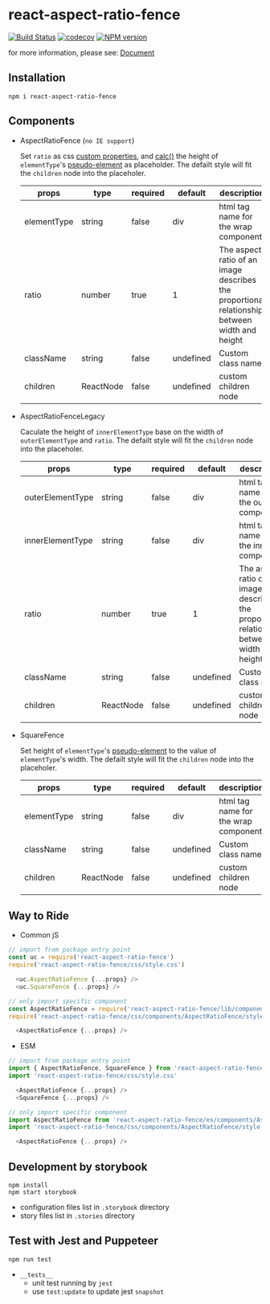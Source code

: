 # react-aspect-ratio-fence
[![Build Status](https://travis-ci.org/danhuang1202/react-aspect-ratio-fence.svg?branch=master)](https://travis-ci.org/danhuang1202/react-aspect-ratio-fence)
[![codecov](https://codecov.io/gh/danhuang1202/react-aspect-ratio-fence/branch/master/graph/badge.svg)](https://codecov.io/gh/danhuang1202/react-aspect-ratio-fence)
[![NPM version](https://img.shields.io/npm/v/react-aspect-ratio-fence.svg)](https://www.npmjs.com/package/react-aspect-ratio-fence)

for more information, please see: <a href="https://danhuang1202.github.io/react-aspect-ratio-fence/">Document</a>


## Installation
```
npm i react-aspect-ratio-fence
```

## Components
- AspectRatioFence (`no IE support`)

  Set `ratio` as css [custom properties](https://developer.mozilla.org/en-US/docs/Web/CSS/Using_CSS_custom_properties), and [calc()](https://developer.mozilla.org/en-US/docs/Web/CSS/calc) the height of `elementType`'s [pseudo-element](https://developer.mozilla.org/en-US/docs/Web/CSS/::before) as placeholder. The defailt style will fit the `children` node into the placeholer.

  | props | type | required | default | description |
  | --- | --- | --- | --- | --- |
  | elementType | string | false | div | html tag name for the wrap component |
  | ratio	| number | true |	1	| The aspect ratio of an image describes the proportional relationship between width and height |
  | className	| string |	false | undefined | Custom class name |
  | children | ReactNode | false | undefined | custom children node |

- AspectRatioFenceLegacy

  Caculate the height of `innerElementType` base on the width of `outerElementType` and `ratio`. The defailt style will fit the `children` node into the placeholer.

  | props | type | required | default | description |
  | --- | --- | --- | --- | --- |
  | outerElementType | string | false | div | html tag name for the outer component |
  | innerElementType | string | false | div | html tag name for the inner component  |
  | ratio	| number | true |	1	| The aspect ratio of an image describes the proportional relationship between width and height |
  | className	| string |	false | undefined | Custom class name |
  | children | ReactNode | false | undefined | custom children node |

- SquareFence

  Set height of `elementType`'s [pseudo-element](https://developer.mozilla.org/en-US/docs/Web/CSS/::before) to the value of `elementType`'s width. The defailt style will fit the `children` node into the placeholer.

  | props | type | required | default | description |
  | --- | --- | --- | --- | --- |
  | elementType | string | false | div | html tag name for the wrap component |
  | className	| string |	false | undefined | Custom class name |
  | children | ReactNode | false | undefined | custom children node |

## Way to Ride
- Common jS
```js
// import from package entry point
const uc = require('react-aspect-ratio-fence')
require('react-aspect-ratio-fence/css/style.css')

  <uc.AspectRatioFence {...props} />
  <uc.SquareFence {...props} />
```
```js
// only import specific component
const AspectRatioFence = require('react-aspect-ratio-fence/lib/components/AspectRatioFence')
require('react-aspect-ratio-fence/css/components/AspectRatioFence/style.css')

  <AspectRatioFence {...props} />
```

- ESM
```js
// import from package entry point
import { AspectRatioFence, SquareFence } from 'react-aspect-ratio-fence'
import 'react-aspect-ratio-fence/css/style.css'

  <AspectRatioFence {...props} />
  <SquareFence {...props} />
```
```js
// only import specific component
import AspectRatioFence from 'react-aspect-ratio-fence/es/components/AspectRatioFence'
import 'react-aspect-ratio-fence/css/components/AspectRatioFence/style.css'

  <AspectRatioFence {...props} />
```

## Development by storybook
```
npm install
npm start storybook
```
- configuration files list in `.storybook` directory
- story files list in `.stories` directory


## Test with Jest and Puppeteer
```
npm run test
```
- `__tests__`
  - unit test running by `jest`
  - use `test:update` to update jest `snapshot`